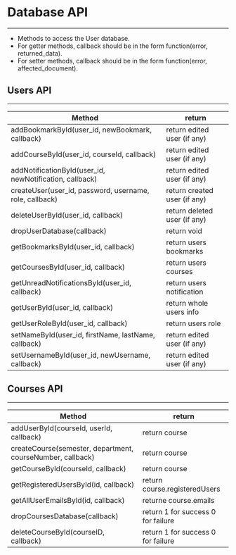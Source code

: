 # Database API
--------

* Methods to access the User database.
* For getter methods, callback should be in the form function(error, returned_data).
* For setter methods, callback should be in the form function(error, affected_document).

## Users API
---

|	Method							|  return              |
|--------------------------------|-----------------------------------|
|addBookmarkById(user_id, newBookmark, callback) | return edited user (if any)|
|addCourseById(user_id, courseId, callback) | return edited user (if any)|
|addNotificationById(user_id, newNotification, callback) | return edited user (if any)|
|createUser(user_id, password, username, role, callback) | return created user (if any)|
|deleteUserById(user_id, callback) | return deleted user (if any)|
|dropUserDatabase(callback) | return void|
|getBookmarksById(user_id, callback) | return users bookmarks|
|getCoursesById(user_id, callback) | return users courses|
|getUnreadNotificationsById(user_id, callback) | return users notification|
|getUserById(user_id, callback) | return whole users info|
|getUserRoleById(user_id, callback) | return users role|
|setNameById(user_id, firstName, lastName, callback) | return edited user (if any)|
|setUsernameById(user_id, newUsername, callback) | return edited user (if any)|




## Courses API
---

|	Method							|  return              |
|--------------------------------|-----------------------------------|
addUserById(courseId, userId, callback) | return course |
createCourse(semester, department, courseNumber, callback) | return course |
getCourseById(courseId, callback) | return course | 
getRegisteredUsersById(id, callback) | return course.registeredUsers |
getAllUserEmailsById(id, callback) | returne course.emails|
dropCoursesDatabase(callback) | return 1 for success 0 for failure |
deleteCourseById(courseID, callback) | return 1 for success 0 for failure |



 












